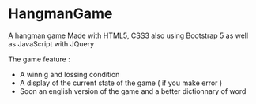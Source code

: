 # HangmanGame

A hangman game 
Made with HTML5, CSS3 also using Bootstrap 5 as well as JavaScript with JQuery

The game feature : 
  - A winnig and lossing condition
  - A display of the current state of the game ( if you make error )
  - Soon an english version of the game and a better dictionnary of word
  
